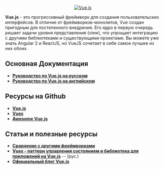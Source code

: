 <p align="center">
  <a href="https://github.com/uran1980/web-dev-blog/blob/master/Vuejs/README.md">
    <img  style="max-width:100%;"
          alt="Vue.js"
          src="https://raw.github.com/uran1980/web-dev-blog/master/Vuejs/images/vue-logo.png" />
  </a>
</p>

**Vue.js** - это прогрессивный фреймворк для создания пользовательских интерфейсов. В отличие от фреймворков-монолитов, Vue создан пригодным для постепенного внедрения. Его ядро в первую очередь решает задачи уровня представления (view), что упрощает интеграцию с другими библиотеками и существующими проектами. Вы можете уже знать Angular 2 и ReactJS, но VueJS сочетает в себе самое лучшее из них обоих.


## Основная Документация
* **[Руководство по Vue.js на русском](https://ru.vuejs.org/v2/guide/)**
* **[Руководство по Vue.js на английском](https://vuejs.org/v2/guide/)**


## Ресурсы на Github
* **[Vue.js](https://github.com/vuejs/vue)**
* **[Vuex](https://github.com/vuejs/vuex)**
* **[Awesome Vue.js](https://github.com/vuejs/awesome-vue)**


## Статьи и полезные ресурсы
* **[Сравнение с другими фреймворками](https://ru.vuejs.org/v2/guide/comparison.html)**
* **[Vuex - паттерн управления состоянием и библиотека для приложений на Vue.js](https://vuex.vuejs.org/ru/intro.html)** -- (рус.)
* **[Официальный блог Vue.js](https://medium.com/the-vue-point)**
